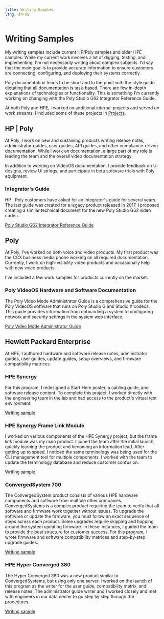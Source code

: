 ```yaml
---
title: Writing Samples
lang: en-US
---
```


# Writing Samples

My writing samples include current HP/Poly samples and older HPE samples. While my current work involves a lot of digging, testing, and implementing, I'm not necessarily writing about complex subjects. I'd say that the main goal is to provide accurate information to ensure customers are connecting, configuring, and deploying their systems correctly.

Poly documentation tends to be short and to the point with the style guide dictating that all documentation is task-based. There are few in-depth explanations of technologies or functionality. This is something I'm currently working on changing with the Poly Studio G62 Integrator Reference Guide.

At both Poly and HPE, I worked on additional internal projects and served on work streams. I included some of these projects in [Projects](projects.md).

## HP | Poly

At Poly, I work on new and sustaining products writing release notes, administrator guides, user guides, API guides, and other compliance-driven documentation.
While I work on documentation, a large part of my role is leading the team and the overall video documentation strategy. 

In addition to working on VideoOS documentation, I provide feedback on UI designs, review UI strings, and participate in beta software trials with Poly equipment.

### Integrator's Guide

HP | Poly customers have asked for an integrator's guide for several years. The last guide was created for a legacy product released in 2017.
I proposed creating a similar technical document for the new Poly Studio G62 video codec.

[Poly Studio G62 Integrator Reference Guide](https://docs.poly.com/bundle/g62-integrator-guide/)


## Poly

At Poly, I've worked on both voice and video products. My first product was the CCX business media phone working on all required documentation. Currently, I work on high-visibility video products and occasionally help with new voice products.

I've included a few work samples for products currently on the market.

### Poly VideoOS Hardware and Software Documentation

The Poly Video Mode Administrator Guide is a comprehensive guide for the Poly VideoOS software that runs on Poly Studio G and Studio X codecs.
This guide provides information from onboarding a system to configuring network and security settings in the system web interface.

[Poly Video Mode Administrator Guide](https://docs.poly.com/bundle/polyvideomode-ag-current/)


## Hewlett Packard Enterprise

At HPE, I authored hardware and software release notes, administrator guides, user guides, update guides, setup overviews, and firmware compatibility matrices. 

### HPE Synergy

For this program, I redesigned a Start Here poster, a cabling guide, and software release content. To complete this project, I worked directly with the engineering team in the lab and had access to the product's virtual test environment.

[Writing sample](writing-samples/synergy.html)


### HPE Synergy Frame Link Module

I worked on various components of the HPE Synergy project, but the frame link module was my main product. I joined the team after the initial launch, quickly learning the product and becoming an information lead. After getting up to speed, I noticed the same terminology was being used for the CLI management tool for multiple components. I worked with the team to update the terminology database and reduce customer confusion.

[Writing sample](writing-samples/framelinkmodule.html)


### ConvergedSystem 700

The ConvergedSystem product consists of various HPE hardware components and software from multiple other companies. ConvergedSystems is a complex product requiring the team to verify that all software and firmware work together without issues. To upgrade the software or update the firmware, you must follow an exact sequence of steps across each product. Some upgrades require skipping and hopping around the system updating firmware. In these instances, I guided the team to provide the best structure for customer success. For this program, I wrote firmware and software compatibility matrices and step-by-step upgrade guides.

[Writing sample](writing-samples/cs700.html)

### HPE Hyper Converged 380

The Hyper Converged 380 was a new product similar to ConvergedSystems, but using only one server. I worked on the launch of this program as the writer for the user guide, compatibility matrix, and release notes. The administrator guide writer and I worked closely and met with engineers in our data center to go step by step through the procedures.

[Writing sample](writing-samples/simplivity380.html)